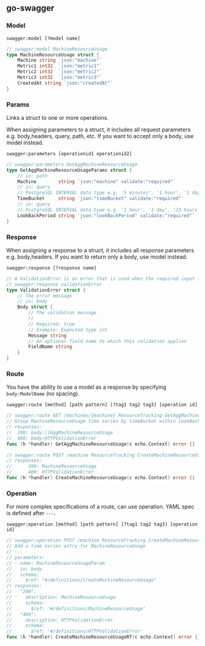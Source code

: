 ## go-swagger

### Model

```
swagger:model [?model name]
```

```go
// swagger:model MachineResourceUsage
type MachineResourceUsage struct {
	Machine string `json:"machine"`
	Metric1 int32  `json:"metric1"`
	Metric2 int32  `json:"metric2"`
	Metric3 int32  `json:"metric3"`
	CreatedAt string `json:"createdAt"`
}
```

### Params

Links a struct to one or more operations.

When assigning parameters to a struct, it includes all request parameters e.g. body,headers, query, path, etc. If you want to accept only a body, use model instead.

```
swagger:parameters [operationid1 operationid2]
```

```go
// swagger:parameters GetAggMachineResourceUsage
type GetAggMachineResourceUsageParams struct {
	// in: path
	Machine        string `json:"machine" validate:"required"`
	// in: query
	// PostgreSQL INTERVAL data type e.g. '5 minutes', '1 hour', '1 day'
	TimeBucket     string `json:"timeBucket" validate:"required"`
	// in: query
	// PostgreSQL INTERVAL data type e.g. '1 hour', '1 day', '23 hours'
	LookBackPeriod string `json:"lookBackPeriod" validate:"required"`
}
```

### Response

When assigning a response to a struct, it includes all response parameters e.g. body,headers. If you want to return only a body, use model instead.

```
swagger:response [?response name]
```

```go
// A ValidationError is an error that is used when the required input fails validation.
// swagger:response validationError
type ValidationError struct {
	// The error message
	// in: body
	Body struct {
		// The validation message
		//
		// Required: true
		// Example: Expected type int
		Message string
		// An optional field name to which this validation applies
		FieldName string
	}
}
```

### Route

You have the ability to use a model as a response by specifying `body:ModelName` (no spacing).

```
swagger:route [method] [path pattern] [?tag1 tag2 tag3] [operation id]
```

```go
// swagger:route GET /machines/{machine} ResourceTracking GetAggMachineResourceUsage
// Group MachineResourceUsage time series by timeBucket within lookBackPeriod from today and return aggregated median values
// responses:
// 	200: body:[]AggMachineResourceUsage
// 	400: body:HTTPValidationError
func (h *handler) GetAggMachineResourceUsage(c echo.Context) error {}

// swagger:route POST /machine ResourceTracking CreateMachineResourceUsage
// responses:
//      200: MachineResourceUsage
//      400: HTTPValidationError
func (h *handler) CreateMachineResourceUsage(c echo.Context) error {}
```

### Operation

For more complex specifications of a route, can use operation. YAML spec is defined after `---`.

```
swagger:operation [method] [path pattern] [?tag1 tag2 tag3] [operation id]
```

```go
// swagger:operation POST /machine ResourceTracking CreateMachineResourceUsage
// Add a time series entry for MachineResourceUsage
// ---
// parameters:
// - name: MachineResourceUsageParam
//   in: body
//   schema:
//     $ref: "#/definitions/CreateMachineResourceUsage"
// responses:
//   "200":
//     description: MachineResourceUsage
//     schema:
//       $ref: '#/definitions/MachineResourceUsage'
//   "400":
//     description: HTTPValidationError
//     schema:
// 	     $ref: '#/definitions/HTTPValidationError'
func (h *handler) CreateMachineResourceUsageRT(c echo.Context) error {}
```
